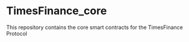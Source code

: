 # TimesFinance_core
This repository contains the core smart contracts for the TimesFinance Protocol
